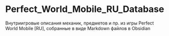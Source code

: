 # Perfect_World_Mobile_RU_Database

Внутриигровые описания механик, предметов и пр. из игры Perfect World Mobile [RU], собранные в виде Markdown файлов в Obsidian